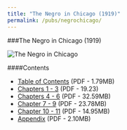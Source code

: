 ```yaml
---
title: "The Negro in Chicago (1919)"
permalink: /pubs/negrochicago/
---
```


###The Negro in Chicago (1919)

![The Negro in Chicago](/img/pub/negrochicago/NegrosChicago.jpg)

####Contents
  * [Table of Contents](/docs_fk/homicide/NegrosChicago/Table_of_Contents.pdf)
    (PDF - 1.79MB)
  * [Chapters 1 - 3](/docs_fk/homicide/NegrosChicago/Chapters_1_3.pdf)
    (PDF - 19.23)
  * [Chapters 4 - 6](/docs_fk/homicide/NegrosChicago/Chapters_4_6.pdf)
    (PDF - 32.59MB)
  * [Chapter 7 - 9](/docs_fk/homicide/NegrosChicago/Chapters_7_9.pdf)
    (PDF - 23.78MB)
  * [Chapter 10 - 11](/docs_fk/homicide/NegrosChicago/Chapters_10_and_11.pdf)
    (PDF - 14.95MB)
  * [Appendix](/docs_fk/homicide/NegrosChicago/Appendix.pdf)
    (PDF - 2.10MB)